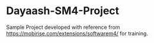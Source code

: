 # Dayaash-SM4-Project
Sample Project developed with reference from https://mobirise.com/extensions/softwarem4/ for training. 
